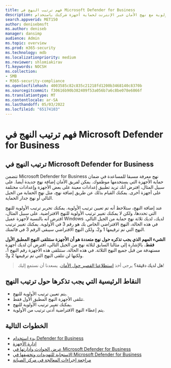 ```yaml
---
title: فهم ترتيب النهج في Microsoft Defender for Business
description: تعرف على ترتيب الأولوية مع نهج الأمان عبر الإنترنت لحماية أجهزة شركتك باستخدام Defender for Business.
search.appverid: MET150
author: denisebmsft
ms.author: deniseb
manager: dansimp
audience: Admin
ms.topic: overview
ms.prod: m365-security
ms.technology: mdb
ms.localizationpriority: medium
ms.reviewer: shlomiakirav
f1.keywords: NOCSH
ms.collection:
- SMB
- M365-security-compliance
ms.openlocfilehash: 4003585c82c835c21218fd1200b3468140c8370b
ms.sourcegitcommit: f30616b90b382409f53a056b7a6c8be078e6866f
ms.translationtype: MT
ms.contentlocale: ar-SA
ms.lasthandoff: 05/03/2022
ms.locfileid: "65174103"
---
```

# <a name="understand-policy-order-in-microsoft-defender-for-business"></a>فهم ترتيب النهج في Microsoft Defender for Business

## <a name="policy-order-in-microsoft-defender-for-business"></a>ترتيب النهج في Microsoft Defender for Business

تتضمن Microsoft Defender for Business نهج معرفة مسبقا للمساعدة في ضمان حماية الأجهزة التي يستخدمها موظفوك. يمكن لفريق الأمان إضافة نهج جديدة أيضا. على سبيل المثال، افترض أنك تريد تطبيق إعدادات معينة على بعض الأجهزة وإعدادات مختلفة على أجهزة أخرى. يمكنك القيام بذلك عن طريق إضافة نهج، مثل نهج الحماية من الجيل التالي أو نهج جدار الحماية.

عند إضافة النهج، ستلاحظ أنه تم تعيين ترتيب الأولوية. يمكنك تحرير ترتيب الأولوية للنهج التي تحددها، ولكن لا يمكنك تغيير ترتيب الأولوية للنهج الافتراضية. على سبيل المثال، افترض أنه بالنسبة لأجهزة عميل Windows لديك، لديك ثلاثة نهج حماية من الجيل التالي. في هذه الحالة، النهج الافتراضي الخاص بك هو رقم 3 في الأولوية. يمكنك تغيير ترتيب النهج التي تم ترقيمها 1 و2، ولكن النهج الافتراضي سيبقى الرقم 3 في قائمتك. 

**الشيء المهم الذي يجب تذكره حول نهج متعددة هو أن الأجهزة ستتلقى النهج المطبق الأول فقط.** بالإشارة إلى مثالنا السابق لثلاثة نهج من الجيل التالي، افترض أن لديك أجهزة مستهدفة من قبل جميع النهج الثلاثة. في هذه الحالة، ستتلقى هذه الأجهزة رقم النهج 1، ولكنها لن تتلقى النهج التي تم ترقيمها 2 و3. 

>
> **هل لديك دقيقة؟**
> يرجى أخذ <a href="https://microsoft.qualtrics.com/jfe/form/SV_0JPjTPHGEWTQr4y" target="_blank">استطلاعنا القصير حول الأمان</a>. يسعدنا أن نستمع إليك!
>

## <a name="key-points-to-remember-about-policy-order"></a>النقاط الرئيسية التي يجب تذكرها حول ترتيب النهج

- يتم تعيين ترتيب الأولوية للنهج.
- تتلقى الأجهزة النهج المطبق الأول فقط.
- يمكنك تغيير ترتيب الأولوية للنهج.
- يتم إعطاء النهج الافتراضية أدنى ترتيب من الأولوية.

## <a name="next-steps"></a>الخطوات التالية

- [بدء استخدام Defender for Business](mdb-get-started.md)
- [إدارة الأجهزة](mdb-manage-devices.md)
- [عرض الحوادث وإدارتها في Microsoft Defender for Business](mdb-view-manage-incidents.md)
- [الاستجابة للتهديدات وتخفيفها في Microsoft Defender for Business](mdb-respond-mitigate-threats.md)
- [مراجعة إجراءات المعالجة في مركز الصيانة](mdb-review-remediation-actions.md)